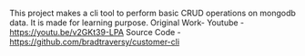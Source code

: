 This project makes a cli tool to perform basic CRUD operations on mongodb data.
It is made for learning purpose.
Original Work- 
Youtube - https://youtu.be/v2GKt39-LPA
Source Code - https://github.com/bradtraversy/customer-cli